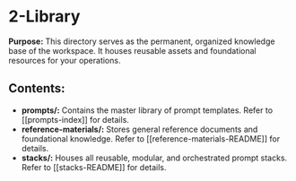# 2-Library

**Purpose:** This directory serves as the permanent, organized knowledge base of the workspace. It houses reusable assets and foundational resources for your operations.

## Contents:

*   **prompts/:** Contains the master library of prompt templates. Refer to [[prompts-index]] for details.
*   **reference-materials/:** Stores general reference documents and foundational knowledge. Refer to [[reference-materials-README]] for details.
*   **stacks/:** Houses all reusable, modular, and orchestrated prompt stacks. Refer to [[stacks-README]] for details.
